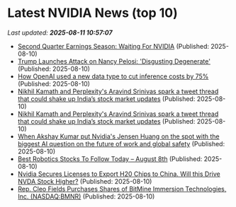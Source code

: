 # Latest NVIDIA News (top 10)
_Last updated: **2025-08-11 10:57:07**_

- [Second Quarter Earnings Season: Waiting For NVIDIA](https://www.forbes.com/sites/bill_stone/2025/08/10/second-quarter-earnings-season-waiting-for-nvidia/) (Published: 2025-08-10)
- [Trump Launches Attack on Nancy Pelosi: 'Disgusting Degenerate'](https://www.newsweek.com/trump-launches-attack-nancy-pelosi-disgusting-degenerate-2111343) (Published: 2025-08-10)
- [How OpenAI used a new data type to cut inference costs by 75%](https://www.theregister.com/2025/08/10/openai_mxfp4/) (Published: 2025-08-10)
- [Nikhil Kamath and Perplexity's Aravind Srinivas spark a tweet thread that could shake up India’s stock market updates](https://economictimes.indiatimes.com/news/new-updates/nikhil-kamath-and-perplexitys-aravind-srinivas-spark-a-tweet-thread-that-could-shake-up-indias-stock-market-updates/articleshow/123215853.cms) (Published: 2025-08-10)
- [Nikhil Kamath and Perplexity's Aravind Srinivas spark a tweet thread that could shake up India’s stock market updates](https://economictimes.indiatimes.com/tech/technology/nikhil-kamath-and-perplexitys-aravind-srinivas-spark-a-tweet-thread-that-could-shake-up-indias-stock-market-updates/articleshow/123216763.cms) (Published: 2025-08-10)
- [When Akshay Kumar put Nvidia's Jensen Huang on the spot with the biggest AI question on the future of work and global safety](https://economictimes.indiatimes.com/magazines/panache/when-akshay-kumar-put-nvidias-jensen-huang-on-the-spot-with-the-biggest-ai-question-on-the-future-of-work-and-global-safety/articleshow/123215717.cms) (Published: 2025-08-10)
- [Best Robotics Stocks To Follow Today – August 8th](https://www.etfdailynews.com/2025/08/10/best-robotics-stocks-to-follow-today-august-8th/) (Published: 2025-08-10)
- [Nvidia Secures Licenses to Export H20 Chips to China. Will this Drive NVDA Stock Higher?](https://biztoc.com/x/b0be0093716fe9c6) (Published: 2025-08-10)
- [Rep. Cleo Fields Purchases Shares of BitMine Immersion Technologies, Inc. (NASDAQ:BMNR)](https://www.etfdailynews.com/2025/08/10/rep-cleo-fields-purchases-shares-of-bitmine-immersion-technologies-inc-nasdaqbmnr/) (Published: 2025-08-10)
